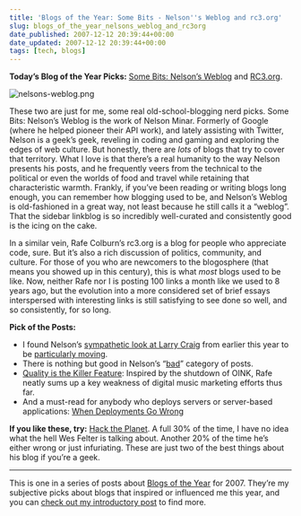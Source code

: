```yaml
---
title: 'Blogs of the Year: Some Bits - Nelson''s Weblog and rc3.org'
slug: blogs_of_the_year_nelsons_weblog_and_rc3org
date_published: 2007-12-12 20:39:44+00:00
date_updated: 2007-12-12 20:39:44+00:00
tags: [tech, blogs]
---
```

**Today’s Blog of the Year Picks:** [Some Bits: Nelson’s Weblog](http://www.somebits.com/weblog/) and [RC3.org](http://www.rc3.org/).

![nelsons-weblog.png](https://cdn.glitch.global/d45aff89-36ba-46db-8c7c-3da7c8a93931/nelsons-weblog.png?v=1674863218894)

These two are just for me, some real old-school-blogging nerd picks. Some Bits: Nelson’s Weblog is the work of Nelson Minar. Formerly of Google (where he helped pioneer their API work), and lately assisting with Twitter, Nelson is a geek’s geek, reveling in coding and gaming and exploring the edges of web culture. But honestly, there are *lots* of blogs that try to cover that territory. What I love is that there’s a real humanity to the way Nelson presents his posts, and he frequently veers from the technical to the political or even the worlds of food and travel while retaining that characteristic warmth. Frankly, if you’ve been reading or writing blogs long enough, you can remember how blogging used to be, and Nelson’s Weblog is old-fashioned in a great way, not least because he still calls it a “weblog”. That the sidebar linkblog is so incredibly well-curated and consistently good is the icing on the cake.

In a similar vein, Rafe Colburn’s rc3.org is a blog for people who appreciate code, sure. But it’s also a rich discussion of politics, community, and culture. For those of you who are newcomers to the blogosphere (that means you showed up in this century), this is what *most* blogs used to be like. Now, neither Rafe nor I is posting 100 links a month like we used to 8 years ago, but the evolution into a more considered set of brief essays interspersed with interesting links is still satisfying to see done so well, and so consistently, for so long.

**Pick of the Posts:**

- I found Nelson’s [sympathetic look at Larry Craig](http://www.somebits.com/weblog/politics/larry-craig.html) from earlier this year to be [particularly moving](/2007/08/empathy-and-hipocrisy).
- There is nothing but good in Nelson’s “[bad](http://www.somebits.com/weblog/tech/bad/)” category of posts.
- [Quality is the Killer Feature](https://rc3.org/2007/10/23/quality-is-the-killer-feature/): Inspired by the shutdown of OINK, Rafe neatly sums up a key weakness of digital music marketing efforts thus far.
- And a must-read for anybody who deploys servers or server-based applications: [When Deployments Go Wrong](https://rc3.org/2007/04/04/when-deployments-go-wrong/)

**If you like these, try:** [Hack the Planet](http://wmf.editthispage.com/). A full 30% of the time, I have no idea what the hell Wes Felter is talking about. Another 20% of the time he’s either wrong or just infuriating. These are just two of the best things about his blog if you’re a geek.

---

This is one in a series of posts about [Blogs of the Year](/2007/12/09/blogs_of_the_year_2007/) for 2007. They’re my subjective picks about blogs that inspired or influenced me this year, and you can [check out my introductory post](/2007/12/09/blogs_of_the_year_2007/) to find more.
